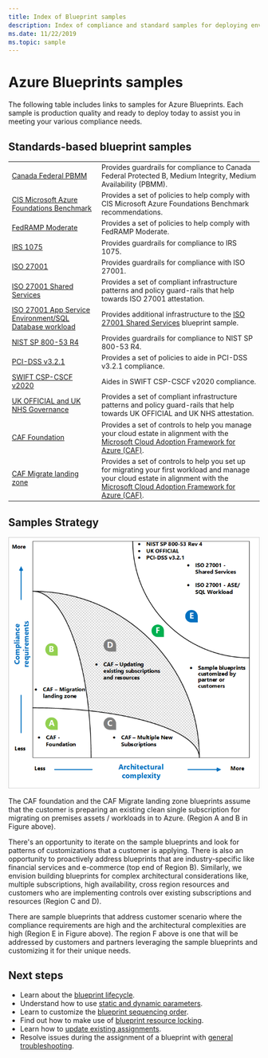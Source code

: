 ```yaml
---
title: Index of Blueprint samples
description: Index of compliance and standard samples for deploying environments, policies, and Cloud Adoptions Framework foundations with Azure Blueprints.
ms.date: 11/22/2019
ms.topic: sample
---
```

# Azure Blueprints samples

The following table includes links to samples for Azure Blueprints. Each sample is production
quality and ready to deploy today to assist you in meeting your various compliance needs.

## Standards-based blueprint samples

|  |  |
|---------|---------|
| [Canada Federal PBMM](./canada-federal-pbmm/index.md) | Provides guardrails for compliance to Canada Federal Protected B, Medium Integrity, Medium Availability (PBMM). |
| [CIS Microsoft Azure Foundations Benchmark](./cis-azure-1.1.0/index.md)| Provides a set of policies to help comply with CIS Microsoft Azure Foundations Benchmark recommendations. |
| [FedRAMP Moderate](./fedramp-m/index.md) | Provides a set of policies to help comply with FedRAMP Moderate. |
| [IRS 1075](./irs-1075/index.md) | Provides guardrails for compliance to IRS 1075.|
| [ISO 27001](./iso27001/index.md) | Provides guardrails for compliance with ISO 27001. |
| [ISO 27001 Shared Services](./iso27001-shared/index.md) | Provides a set of compliant infrastructure patterns and policy guard-rails that help towards ISO 27001 attestation. |
| [ISO 27001 App Service Environment/SQL Database workload](./iso27001-ase-sql-workload/index.md) | Provides additional infrastructure to the [ISO 27001 Shared Services](./iso27001-shared/index.md) blueprint sample. |
| [NIST SP 800-53 R4](./nist-sp-800-53-rev4/index.md) | Provides guardrails for compliance to NIST SP 800-53 R4. |
| [PCI-DSS v3.2.1](./pci-dss-3.2.1/index.md) | Provides a set of policies to aide in PCI-DSS v3.2.1 compliance. |
| [SWIFT CSP-CSCF v2020](./swift-2020/index.md) | Aides in SWIFT CSP-CSCF v2020 compliance. |
| [UK OFFICIAL and UK NHS Governance](./ukofficial/index.md) | Provides a set of compliant infrastructure patterns and policy guard-rails that help towards UK OFFICIAL and UK NHS attestation. |
| [CAF Foundation](./caf-foundation/index.md) | Provides a set of controls to help you manage your cloud estate in alignment with the [Microsoft Cloud Adoption Framework for Azure (CAF)](/azure/architecture/cloud-adoption/governance/journeys/index). |
| [CAF Migrate landing zone](./caf-migrate-landing-zone/index.md) | Provides a set of controls to help you set up for migrating your first workload and manage your cloud estate in alignment with the [Microsoft Cloud Adoption Framework for Azure (CAF)](/azure/architecture/cloud-adoption/migrate/index). |

## Samples Strategy

![Blueprint samples strategy](../media/blueprint-samples-strategy.png)

The CAF foundation and the CAF Migrate landing zone blueprints assume that the customer is preparing
an existing clean single subscription for migrating on premises assets / workloads in to Azure.
(Region A and B in Figure above).  

There's an opportunity to iterate on the sample blueprints and look for patterns of customizations
that a customer is applying. There is also an opportunity to proactively address blueprints that are
industry-specific like financial services and e-commerce (top end of Region B). Similarly, we
envision building blueprints for complex architectural considerations like, multiple subscriptions,
high availability, cross region resources and customers who are implementing controls over existing
subscriptions and resources (Region C and D).

There are sample blueprints that address customer scenario where the compliance requirements are
high and the architectural complexities are high (Region E in Figure above). The region F above is
one that will be addressed by customers and partners leveraging the sample blueprints and
customizing it for their unique needs.

## Next steps

- Learn about the [blueprint lifecycle](../concepts/lifecycle.md).
- Understand how to use [static and dynamic parameters](../concepts/parameters.md).
- Learn to customize the [blueprint sequencing order](../concepts/sequencing-order.md).
- Find out how to make use of [blueprint resource locking](../concepts/resource-locking.md).
- Learn how to [update existing assignments](../how-to/update-existing-assignments.md).
- Resolve issues during the assignment of a blueprint with [general troubleshooting](../troubleshoot/general.md).